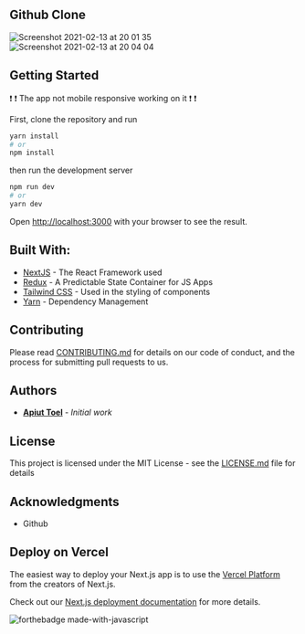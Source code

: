 ## Github Clone


![Screenshot 2021-02-13 at 20 01 35](https://user-images.githubusercontent.com/28382424/107856033-d1ad0a80-6e36-11eb-8738-5ed4076951de.png)
![Screenshot 2021-02-13 at 20 04 04](https://user-images.githubusercontent.com/28382424/107855955-b0e4b500-6e36-11eb-975b-b465f8bb1698.png)


## Getting Started

:exclamation: :exclamation:  The app not mobile responsive working on it  :exclamation: :exclamation:

First, clone the repository and run

```bash
yarn install
# or
npm install
```

then run the development server

```bash
npm run dev
# or
yarn dev
```

Open [http://localhost:3000](http://localhost:3000) with your browser to see the result.


## Built With:

* [NextJS](https://nextjs.org/) - The React Framework  used
* [Redux](https://redux.js.org/) - A Predictable State Container for JS Apps
* [Tailwind CSS](http://tailwindcss.com/) - Used in the styling of components
* [Yarn](https://yarnpkg.com/) - Dependency Management

## Contributing

Please read [CONTRIBUTING.md](CONTRIBUTING.md) for details on our code of conduct, and the process for submitting pull requests to us.


## Authors

* **[Apiut Toel](https://github.com/toelapiut)** - *Initial work*


## License

This project is licensed under the MIT License - see the [LICENSE.md](LICENSE.md) file for details

## Acknowledgments

* Github

## Deploy on Vercel

The easiest way to deploy your Next.js app is to use the [Vercel Platform](https://vercel.com/new?utm_medium=default-template&filter=next.js&utm_source=create-next-app&utm_campaign=create-next-app-readme) from the creators of Next.js.

Check out our [Next.js deployment documentation](https://nextjs.org/docs/deployment) for more details.


![forthebadge made-with-javascript](http://ForTheBadge.com/images/badges/made-with-javascript.svg)

